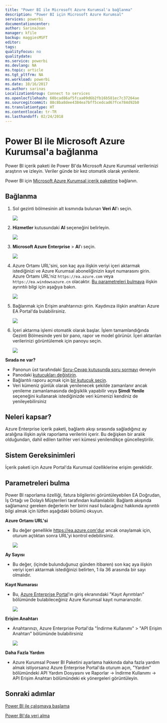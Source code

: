 ```yaml
---
title: "Power BI ile Microsoft Azure Kurumsal'a bağlanma"
description: "Power BI için Microsoft Azure Kurumsal"
services: powerbi
documentationcenter: 
author: SarinaJoan
manager: kfile
backup: maggiesMSFT
editor: 
tags: 
qualityfocus: no
qualitydate: 
ms.service: powerbi
ms.devlang: NA
ms.topic: article
ms.tgt_pltfrm: NA
ms.workload: powerbi
ms.date: 10/16/2017
ms.author: sarinas
LocalizationGroup: Connect to services
ms.openlocfilehash: 60bcad86af5fcaa09d6b2fb16b581ec7c37264ae
ms.sourcegitcommit: 88c8ba8dee4384ea7bff5cedcad67fce784d92b0
ms.translationtype: HT
ms.contentlocale: tr-TR
ms.lasthandoff: 02/24/2018
---
```

# <a name="connect-to-microsoft-azure-enterprise-with-power-bi"></a>Power BI ile Microsoft Azure Kurumsal'a bağlanma
Power BI içerik paketi ile Power BI'da Microsoft Azure Kurumsal verilerinizi araştırın ve izleyin. Veriler günde bir kez otomatik olarak yenilenir.

Power BI için [Microsoft Azure Kurumsal içerik paketine](https://app.powerbi.com/getdata/services/azure-enterprise) bağlanın.

## <a name="how-to-connect"></a>Bağlanma
1. Sol gezinti bölmesinin alt kısmında bulunan **Veri Al**'ı seçin.
   
    ![](media/service-connect-to-azure-enterprise/getdata.png)
2. **Hizmetler** kutusundaki **Al** seçeneğini belirleyin.
   
   ![](media/service-connect-to-azure-enterprise/services.png)
3. **Microsoft Azure Enterprise** \> **Al**'ı seçin.
   
   ![](media/service-connect-to-azure-enterprise/mazureenterprise.png)
4. Azure Ortamı URL'sini, son kaç aya ilişkin veriyi içeri aktarmak istediğinizi ve Azure Kurumsal aboneliğinizin kayıt numarasını girin. Azure Ortamı URL'niz `https://ea.azure.com` veya `https://ea.windowsazure.cn` olacaktır. [Bu parametreleri bulmaya](#FindingParams) ilişkin ayrıntılı bilgi için aşağıya bakın.
   
    ![](media/service-connect-to-azure-enterprise/params.png)
5. Bağlanmak için Erişim anahtarınızı girin. Kaydınıza ilişkin anahtarı Azure EA Portal'da bulabilirsiniz.
   
    ![](media/service-connect-to-azure-enterprise/creds.png)
6. İçeri aktarma işlemi otomatik olarak başlar. İşlem tamamlandığında Gezinti Bölmesinde yeni bir pano, rapor ve model görünür. İçeri aktarılan verilerinizi görüntülemek için panoyu seçin.
   
   ![](media/service-connect-to-azure-enterprise/dashboard.png)

**Sırada ne var?**

* Panonun üst tarafındaki [Soru-Cevap kutusunda soru sormayı](power-bi-q-and-a.md) deneyin
* Panodaki [kutucukları değiştirin](service-dashboard-edit-tile.md).
* Bağlantılı raporu açmak için [bir kutucuk seçin](service-dashboard-tiles.md).
* Veri kümeniz günlük olarak yenilenecek şekilde zamanlanır ancak yenileme zamanlamasında değişiklik yapabilir veya **Şimdi Yenile** seçeneğini kullanarak istediğinizde veri kümenizi kendiniz de yenileyebilirsiniz

## <a name="whats-included"></a>Neleri kapsar?
Azure Enterprise içerik paketi, bağlantı akışı sırasında sağladığınız ay aralığına ilişkin aylık raporlama verilerini içerir. Bu değişken bir aralık olduğundan, dahil edilen tarihler veri kümesi yenilendikçe güncelleştirilir.

## <a name="system-requirements"></a>Sistem Gereksinimleri
İçerik paketi için Azure Portal'da Kurumsal özelliklerine erişim gereklidir.

<a name="FindingParams"></a>

## <a name="finding-parameters"></a>Parametreleri bulma
Power BI raporlama özelliği, fatura bilgilerini görüntüleyebilen EA Doğrudan, İş Ortağı ve Dolaylı Müşterileri tarafından kullanılabilir. Bağlantı akışında sağlamanız gereken değerlerin her birini nasıl bulacağınız hakkında ayrıntılı bilgi almak için lütfen aşağıdaki bölümü okuyun.

**Azure Ortamı URL'si**

* Bu değer genellikle https://ea.azure.com'dur ancak onaylamak için, oturum açtıktan sonra URL'yi kontrol edebilirsiniz.
  
    ![](media/service-connect-to-azure-enterprise/params3.png)

**Ay Sayısı**

* Bu değer, (içinde bulunduğunuz günden itibaren) son kaç aya ilişkin veriyi içeri aktarmak istediğinizi belirten, 1 ila 36 arasında bir sayı olmalıdır.

**Kayıt Numarası**

* Bu, [Azure Enterprise Portal](https://ea.azure.com/)'ın giriş ekranındaki "Kayıt Ayrıntıları" bölümünde bulabileceğiniz Azure Kurumsal kayıt numaranızdır.
  
    ![](media/service-connect-to-azure-enterprise/params2.png)

**Erişim Anahtarı**

* Anahtarınızı, Azure Enterprise Portal'da "İndirme Kullanımı" > "API Erişim Anahtarı" bölümünde bulabilirsiniz
  
    ![](media/service-connect-to-azure-enterprise/creds2.png)

**Daha Fazla Yardım**

* Azure Kurumsal Power BI Paketini ayarlama hakkında daha fazla yardım almak istiyorsanız Azure Enterprise Portal'da oturum açın, "Yardım" bölümündeki API Yardım Dosyasını ve Raporlar -> İndirme Kullanımı -> API Erişim Anahtarı bölümündeki ek yönergeleri görüntüleyin.

## <a name="next-steps"></a>Sonraki adımlar
[Power BI ile çalışmaya başlama](service-get-started.md)

[Power BI'da veri alma](service-get-data.md)

